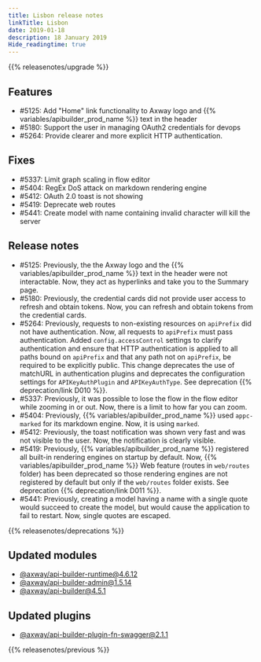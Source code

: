 ```yaml
---
title: Lisbon release notes
linkTitle: Lisbon
date: 2019-01-18
description: 18 January 2019
Hide_readingtime: true
---
```


{{% releasenotes/upgrade %}}

## Features

* #5125: Add "Home" link functionality to Axway logo and {{% variables/apibuilder_prod_name %}} text in the header
* #5180: Support the user in managing OAuth2 credentials for devops
* #5264: Provide clearer and more explicit HTTP authentication.

## Fixes

* #5337: Limit graph scaling in flow editor
* #5404: RegEx DoS attack on markdown rendering engine
* #5412: OAuth 2.0 toast is not showing
* #5419: Deprecate web routes
* #5441: Create model with name containing invalid character will kill the server

## Release notes

* #5125: Previously, the the Axway logo and the {{% variables/apibuilder_prod_name %}} text in the header were not interactable. Now, they act as hyperlinks and take you to the Summary page.
* #5180: Previously, the credential cards did not provide user access to refresh and obtain tokens. Now, you can refresh and obtain tokens from the credential cards.
* #5264: Previously, requests to non-existing resources on `apiPrefix` did not have authentication. Now, all requests to `apiPrefix` must pass authentication. Added `config.accessControl` settings to clarify authentication and ensure that HTTP authentication is applied to all paths bound on `apiPrefix` and that any path not on `apiPrefix`, be required to be explicitly public. This change deprecates the use of matchURL in authentication plugins and deprecates the configuration settings for `APIKeyAuthPlugin` and `APIKeyAuthType`. See deprecation {{% deprecation/link D010 %}}.
* #5337: Previously, it was possible to lose the flow in the flow editor while zooming in or out. Now, there is a limit to how far you can zoom.
* #5404: Previously, {{% variables/apibuilder_prod_name %}} used `appc-marked` for its markdown engine. Now, it is using `marked`.
* #5412: Previously, the toast notification was shown very fast and was not visible to the user. Now, the notification is clearly visible.
* #5419: Previously, {{% variables/apibuilder_prod_name %}} registered all built-in rendering engines on startup by default. Now, {{% variables/apibuilder_prod_name %}} Web feature (routes in `web/routes` folder) has been deprecated so those rendering engines are not registered by default but only if the `web/routes` folder exists. See deprecation {{% deprecation/link D011 %}}.
* #5441: Previously, creating a model having a name with a single quote would succeed to create the model, but would cause the application to fail to restart. Now, single quotes are escaped.

{{% releasenotes/deprecations %}}

## Updated modules

* [@axway/api-builder-runtime@4.6.12](https://www.npmjs.com/package/@axway/api-builder-runtime/v/4.6.12)
* [@axway/api-builder-admin@1.5.14](https://www.npmjs.com/package/@axway/api-builder-admin/v/1.5.14)
* [@axway/api-builder@4.5.1](https://www.npmjs.com/package/@axway/api-builder/v/4.5.1)

## Updated plugins

* [@axway/api-builder-plugin-fn-swagger@2.1.1](https://www.npmjs.com/package/@axway/api-builder-plugin-fn-swagger/v/2.1.1)

{{% releasenotes/previous %}}
